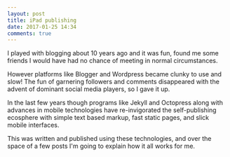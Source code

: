 ```yaml
---
layout: post
title: iPad publishing
date: 2017-01-25 14:34
comments: true
---
```

I played with blogging about 10 years ago and it was fun, found me some friends I would have had no chance of meeting in normal circumstances.

However platforms like Blogger and Wordpress became clunky to use and slow! The fun of garnering followers and comments disappeared with the advent of dominant social media players, so I gave it up.

In the last few years though programs like Jekyll and Octopress along with advances in mobile technologies have re-invigorated the self-publishing ecosphere with simple text based markup, fast static pages, and slick mobile interfaces.

This was written and published using these technologies, and over the space of a few posts I'm going to explain how it all works for me.
